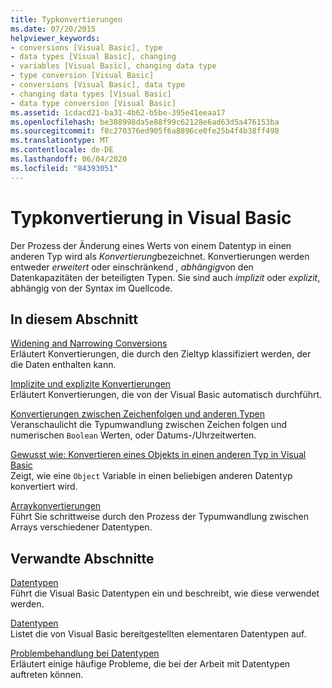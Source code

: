 ```yaml
---
title: Typkonvertierungen
ms.date: 07/20/2015
helpviewer_keywords:
- conversions [Visual Basic], type
- data types [Visual Basic], changing
- variables [Visual Basic], changing data type
- type conversion [Visual Basic]
- conversions [Visual Basic], data type
- changing data types [Visual Basic]
- data type conversion [Visual Basic]
ms.assetid: 1cdacd21-ba31-4b62-b5be-395e41eeaa17
ms.openlocfilehash: be388998da5e88f99c62128e6ad63d5a476153ba
ms.sourcegitcommit: f8c270376ed905f6a8896ce0fe25b4f4b38ff498
ms.translationtype: MT
ms.contentlocale: de-DE
ms.lasthandoff: 06/04/2020
ms.locfileid: "84393051"
---
```

# <a name="type-conversions-in-visual-basic"></a>Typkonvertierung in Visual Basic
Der Prozess der Änderung eines Werts von einem Datentyp in einen anderen Typ wird als *Konvertierung*bezeichnet. Konvertierungen werden entweder *erweitert* oder einschränkend *, abhängig*von den Datenkapazitäten der beteiligten Typen. Sie sind auch *implizit* oder *explizit*, abhängig von der Syntax im Quellcode.  
  
## <a name="in-this-section"></a>In diesem Abschnitt  
 [Widening and Narrowing Conversions](widening-and-narrowing-conversions.md)  
 Erläutert Konvertierungen, die durch den Zieltyp klassifiziert werden, der die Daten enthalten kann.  
  
 [Implizite und explizite Konvertierungen](implicit-and-explicit-conversions.md)  
 Erläutert Konvertierungen, die von der Visual Basic automatisch durchführt.  
  
 [Konvertierungen zwischen Zeichenfolgen und anderen Typen](conversions-between-strings-and-other-types.md)  
 Veranschaulicht die Typumwandlung zwischen Zeichen folgen und numerischen `Boolean` Werten, oder Datums-/Uhrzeitwerten.  
  
 [Gewusst wie: Konvertieren eines Objekts in einen anderen Typ in Visual Basic](how-to-convert-an-object-to-another-type.md)  
 Zeigt, wie eine `Object` Variable in einen beliebigen anderen Datentyp konvertiert wird.  
  
 [Arraykonvertierungen](array-conversions.md)  
 Führt Sie schrittweise durch den Prozess der Typumwandlung zwischen Arrays verschiedener Datentypen.  
  
## <a name="related-sections"></a>Verwandte Abschnitte  
 [Datentypen](index.md)  
 Führt die Visual Basic Datentypen ein und beschreibt, wie diese verwendet werden.  
  
 [Datentypen](../../../language-reference/data-types/index.md)  
 Listet die von Visual Basic bereitgestellten elementaren Datentypen auf.  
  
 [Problembehandlung bei Datentypen](troubleshooting-data-types.md)  
 Erläutert einige häufige Probleme, die bei der Arbeit mit Datentypen auftreten können.
